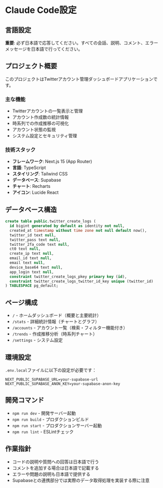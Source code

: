 # Claude Code設定

## 言語設定
**重要**: 必ず日本語で応答してください。すべての会話、説明、コメント、エラーメッセージを日本語で行ってください。

## プロジェクト概要
このプロジェクトはTwitterアカウント管理ダッシュボードアプリケーションです。

### 主な機能
- Twitterアカウントの一覧表示と管理
- アカウント作成数の統計情報
- 時系列での作成推移の可視化
- アカウント状態の監視
- システム設定とセキュリティ管理

### 技術スタック
- **フレームワーク**: Next.js 15 (App Router)
- **言語**: TypeScript
- **スタイリング**: Tailwind CSS
- **データベース**: Supabase
- **チャート**: Recharts
- **アイコン**: Lucide React

## データベース構造
```sql
create table public.twitter_create_logs (
  id bigint generated by default as identity not null,
  created_at timestamp without time zone not null default now(),
  twitter_id text null,
  twitter_pass text null,
  twitter_2fa_code text null,
  ct0 text null,
  create_ip text null,
  email_id text null,
  email text null,
  device_base64 text null,
  app_login text null,
  constraint twitter_create_logs_pkey primary key (id),
  constraint twitter_create_logs_twitter_id_key unique (twitter_id)
) TABLESPACE pg_default;
```

## ページ構成
- `/` - ホームダッシュボード（概要と主要統計）
- `/stats` - 詳細統計情報（チャートとグラフ）
- `/accounts` - アカウント一覧（検索・フィルター機能付き）
- `/trends` - 作成推移分析（時系列チャート）
- `/settings` - システム設定

## 環境設定
`.env.local`ファイルに以下の設定が必要です：
```
NEXT_PUBLIC_SUPABASE_URL=your-supabase-url
NEXT_PUBLIC_SUPABASE_ANON_KEY=your-supabase-anon-key
```

## 開発コマンド
- `npm run dev` - 開発サーバー起動
- `npm run build` - プロダクションビルド
- `npm run start` - プロダクションサーバー起動
- `npm run lint` - ESLintチェック

## 作業指針
- コードの説明や質問への回答は日本語で行う
- コメントを追加する場合は日本語で記載する
- エラーや問題の説明も日本語で提供する
- Supabaseとの連携部分では実際のデータ取得処理を実装する際に注意